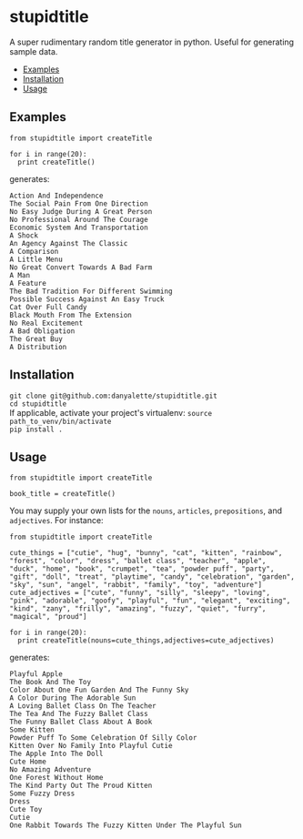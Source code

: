 
# stupidtitle

A super rudimentary random title generator in python. Useful for generating sample data.

- [Examples](#examples)
- [Installation](#installation)
- [Usage](#usage)

## Examples
```
from stupidtitle import createTitle

for i in range(20):
  print createTitle()
```

generates:
```
Action And Independence
The Social Pain From One Direction
No Easy Judge During A Great Person
No Professional Around The Courage
Economic System And Transportation
A Shock
An Agency Against The Classic
A Comparison
A Little Menu
No Great Convert Towards A Bad Farm
A Man
A Feature
The Bad Tradition For Different Swimming
Possible Success Against An Easy Truck
Cat Over Full Candy
Black Mouth From The Extension
No Real Excitement
A Bad Obligation
The Great Buy
A Distribution
```

## Installation
`git clone git@github.com:danyalette/stupidtitle.git`  
`cd stupidtitle`  
If applicable, activate your project's virtualenv: `source path_to_venv/bin/activate`  
`pip install .`  

## Usage  
```
from stupidtitle import createTitle

book_title = createTitle()
```
You  may supply your own lists for the `nouns`, `articles`, `prepositions`, and `adjectives`. For instance:
```
from stupidtitle import createTitle

cute_things = ["cutie", "hug", "bunny", "cat", "kitten", "rainbow", "forest", "color", "dress", "ballet class", "teacher", "apple", "duck", "home", "book", "crumpet", "tea", "powder puff", "party", "gift", "doll", "treat", "playtime", "candy", "celebration", "garden", "sky", "sun", "angel", "rabbit", "family", "toy", "adventure"]
cute_adjectives = ["cute", "funny", "silly", "sleepy", "loving", "pink", "adorable", "goofy", "playful", "fun", "elegant", "exciting", "kind", "zany", "frilly", "amazing", "fuzzy", "quiet", "furry", "magical", "proud"]

for i in range(20):
  print createTitle(nouns=cute_things,adjectives=cute_adjectives)
```
generates:
```
Playful Apple
The Book And The Toy
Color About One Fun Garden And The Funny Sky
A Color During The Adorable Sun
A Loving Ballet Class On The Teacher
The Tea And The Fuzzy Ballet Class
The Funny Ballet Class About A Book
Some Kitten
Powder Puff To Some Celebration Of Silly Color
Kitten Over No Family Into Playful Cutie
The Apple Into The Doll
Cute Home
No Amazing Adventure
One Forest Without Home
The Kind Party Out The Proud Kitten
Some Fuzzy Dress
Dress
Cute Toy
Cutie
One Rabbit Towards The Fuzzy Kitten Under The Playful Sun
```


